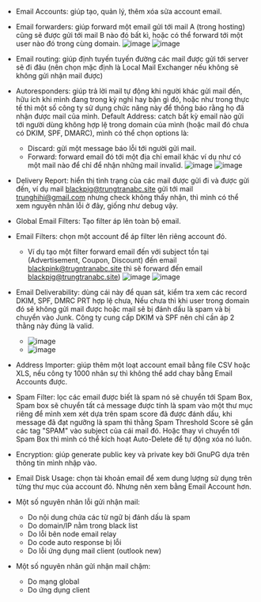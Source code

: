 - Email Accounts: giúp tạo, quản lý, thêm xóa sửa account email.
- Email forwarders: giúp forward một email gửi tới mail A (trong hosting) cũng sẽ được gửi tới mail B nào đó bất kì, hoặc có thể forward tới một user nào đó trong cùng domain.
![image](https://github.com/user-attachments/assets/e4c6598f-70f7-4fcc-887c-6049eb88d474)
![image](https://github.com/user-attachments/assets/05ed0958-8c15-48a0-b3c9-f9f424553904)
-  Email routing: giúp định tuyến tuyến đường các mail được gửi tới server sẽ đi đâu (nên chọn mặc định là Local Mail Exchanger nếu không sẽ không gửi nhận mail được)
-  Autoresponders: giúp trả lời mail tự động khi người khác gửi mail đến, hữu ích khi mình đang trong kỳ nghỉ hay bận gì đó, hoặc như trong thực tế thì một số công ty sử dụng chức năng này để thông báo rằng họ đã nhận được mail của mình. Default Address: catch bất kỳ email nào gửi tới người dùng không hợp lệ trong domain của mình (hoặc mail đó chưa có DKIM, SPF, DMARC), mình có thể chọn options là:
    +   Discard: gửi một message báo lỗi tới người gửi mail.
    +   Forward: forward email đó tới một địa chỉ email khác ví dụ như có một mail nào để chỉ để nhận những mail invalid.
![image](https://github.com/user-attachments/assets/b5019f86-a6f4-4cc5-a18c-b2fe994de673)
![image](https://github.com/user-attachments/assets/f82e915a-76dc-44f4-8489-d70e9015635d)
- Delivery Report: hiển thị tình trạng của các mail được gửi đi và được gửi đến, ví dụ mail blackpig@trungtranabc.site gửi tới mail trunghihi@gmail.com nhưng check không thấy nhận, thì mình có thể xem nguyên nhân lỗi ở đây, giống như debug vậy.
- Global Email Filters: Tạo filter áp lên toàn bộ email.
- Email Filters: chọn một account để áp filter lên riêng account đó.
  + Ví dụ tạo một filter forward email đến với subject tồn tại (Advertisement, Coupon, Discount) đến email blackpink@trugntranabc.site thì sẽ forward đến email blackpig@trungtranabc.site)
![image](https://github.com/user-attachments/assets/fc372546-b5c9-4776-a1b9-92c073cc5ae9)
![image](https://github.com/user-attachments/assets/717b8b9d-58f4-4ddd-82c9-2d4327903a3a)
- Email Deliverability: dùng cái này để quan sát, kiểm tra xem các record DKIM, SPF, DMRC PRT hợp lệ chưa, Nếu chưa thì khi user trong domain đó sẽ không gửi mail được hoặc mail sẽ bị đánh dấu là spam và bị chuyển vào Junk. Công ty cung cấp DKIM và SPF nên chỉ cần áp 2 thằng này đúng là valid.
  + ![image](https://github.com/user-attachments/assets/008b502e-0212-4ad0-9fc3-677b38486181)
  + ![image](https://github.com/user-attachments/assets/05e4b3c8-e896-428d-aefd-f48f44d1fa77)
- Address Importer: giúp thêm một loạt account email bằng file CSV hoặc XLS, nếu công ty 1000 nhân sự thì không thể add chay bằng Email Accounts được.
- Spam Filter: lọc các email được biết là spam nó sẽ chuyển tới Spam Box, Spam box sẽ chuyển tất cả message được tính là spam vào một thư mục riêng để mình xem xét dựa trên spam score đã được đánh dấu, khi message đã đạt ngưỡng là spam thì thằng Spam Threshold Score sẽ gắn các tag "SPAM" vào subject của cái mail đó. Hoặc thay vì chuyển tới Spam Box thì mình có thể kích hoạt Auto-Delete để tự động xóa nó luôn.
- Encryption: giúp generate public key và private key bởi GnuPG dựa trên thông tin mình nhập vào.
- Email Disk Usage: chọn tài khoản email để xem dung lượng sử dụng trên từng thư mục của account đó. Nhưng nên xem bằng Email Account hơn.


- Một số nguyên nhân lỗi gửi nhận mail:
  + Do nội dung chứa các từ ngữ bị đánh dấu là spam
  + Do domain/IP nằm trong black list
  + Do lỗi bên node email relay
  + Do code auto response bị lỗi
  + Do lỗi ứng dụng mail client (outlook new)
 
- Một số nguyên nhân gửi nhận mail chậm:
  + Do mạng global
  + Do ứng dụng client
